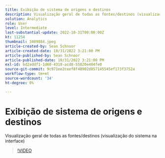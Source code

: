 ```yaml
---
title: Exibição de sistema de origens e destinos
description: Visualização geral de todas as fontes/destinos (visualização do sistema na interface)
solution: Analytics
role: User
level: Intermediate
last-substantial-update: 2022-10-31T00:00:00Z
kt: 11254
thumbnail: 3409884.jpeg
article-created-by: Sean Schnoor
article-created-date: 10/31/2022 3:21:00 PM
article-published-by: Sean Schnoor
article-published-date: 10/31/2022 3:21:00 PM
exl-id: bd2addf1-1d60-4318-acd8-55820e404fe0
source-git-commit: 9c971ee2ceef8f48902d857145545ef173f3752a
workflow-type: tm+mt
source-wordcount: '34'
ht-degree: 0%

---
```


# Exibição de sistema de origens e destinos

Visualização geral de todas as fontes/destinos (visualização do sistema na interface)

>[!VIDEO](https://video.tv.adobe.com/v/3409884/?quality=12&learn=on)
